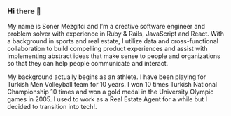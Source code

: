 ### Hi there 👋

My name is Soner Mezgitci and I’m a creative software engineer and problem solver with experience in Ruby & Rails, JavaScript and React. With a background in sports and real estate, I utilize data and cross-functional collaboration to build compelling product experiences and assist with implementing abstract ideas that make sense to people and organizations so that they can help people communicate and interact.

My background actually begins as an athlete. I have been playing for Turkish Men Volleyball team for 10 years. I won 10 times Turkish National Championship 10 times and won a gold medal in the University Olympic games in 2005. I used to work as a Real Estate Agent for a while but I decided to transition into tech!.







